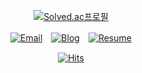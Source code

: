 <div align="center">

[![Solved.ac프로필](http://mazassumnida.wtf/api/v2/generate_badge?boj=clim03087)](https://solved.ac/profile/clim03087)

[![Email](https://img.shields.io/badge/Gmail-EA4335?style=flat-square&logo=Gmail&logoColor=white)](mailto:mae03087@naver.com)　[![Blog](https://img.shields.io/badge/Blog-000000?style=flat-square&logo=Vercel&logoColor=white)](https://today-reflections-blog.vercel.app/about)　[![Resume](https://img.shields.io/badge/Resume-000000?style=flat-square&logo=Notion&logoColor=white)](https://www.notion.so/a33c958b3d664a958d4bdbb7ccb5e91c?pvs=4)

[![Hits](https://hits.seeyoufarm.com/api/count/incr/badge.svg?url=https%3A%2F%2Fgithub.com%2FLimSB-dev&count_bg=%23344765&title_bg=%23102040&icon=&icon_color=%23344765&title=hits&edge_flat=false)](https://hits.seeyoufarm.com)

</div>
